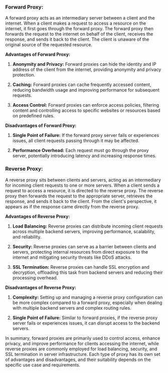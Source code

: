 ### Forward Proxy:

A forward proxy acts as an intermediary server between a client and the internet. When a client makes a request to access a resource on the internet, it first goes through the forward proxy. The forward proxy then forwards the request to the internet on behalf of the client, receives the response, and sends it back to the client. The client is unaware of the original source of the requested resource.

**Advantages of Forward Proxy:**

1. **Anonymity and Privacy:** Forward proxies can hide the identity and IP address of the client from the internet, providing anonymity and privacy protection.
  
2. **Caching:** Forward proxies can cache frequently accessed content, reducing bandwidth usage and improving performance for subsequent requests.

3. **Access Control:** Forward proxies can enforce access policies, filtering content and controlling access to specific websites or resources based on predefined rules.

**Disadvantages of Forward Proxy:**

1. **Single Point of Failure:** If the forward proxy server fails or experiences issues, all client requests passing through it may be affected.

2. **Performance Overhead:** Each request must go through the proxy server, potentially introducing latency and increasing response times.

### Reverse Proxy:

A reverse proxy sits between clients and servers, acting as an intermediary for incoming client requests to one or more servers. When a client sends a request to access a resource, it is directed to the reverse proxy. The reverse proxy then forwards the request to the appropriate server, retrieves the response, and sends it back to the client. From the client's perspective, it appears as if the response came directly from the reverse proxy.

**Advantages of Reverse Proxy:**

1. **Load Balancing:** Reverse proxies can distribute incoming client requests across multiple backend servers, improving performance, scalability, and reliability.

2. **Security:** Reverse proxies can serve as a barrier between clients and servers, protecting internal resources from direct exposure to the internet and mitigating security threats like DDoS attacks.

3. **SSL Termination:** Reverse proxies can handle SSL encryption and decryption, offloading this task from backend servers and reducing their processing overhead.

**Disadvantages of Reverse Proxy:**

1. **Complexity:** Setting up and managing a reverse proxy configuration can be more complex compared to a forward proxy, especially when dealing with multiple backend servers and complex routing rules.

2. **Single Point of Failure:** Similar to forward proxies, if the reverse proxy server fails or experiences issues, it can disrupt access to the backend servers.

In summary, forward proxies are primarily used to control access, enhance privacy, and improve performance for clients accessing the internet, while reverse proxies are commonly employed for load balancing, security, and SSL termination in server infrastructure. Each type of proxy has its own set of advantages and disadvantages, and their suitability depends on the specific use case and requirements.